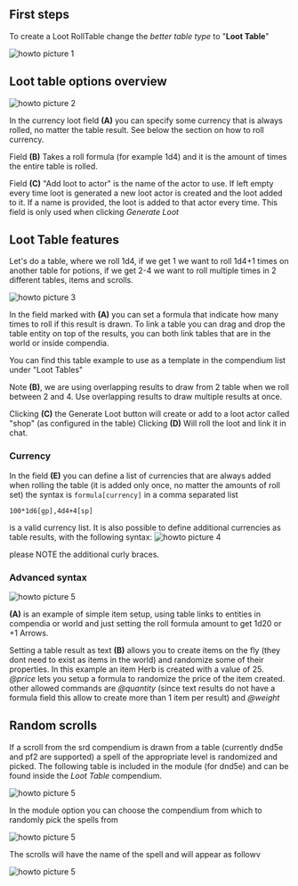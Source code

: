 ## First steps
To create a Loot RollTable change the _better table type_ to "**Loot Table**"

![howto picture 1](https://github.com/p4535992/foundryvtt-better-rolltables/blob/master/wiki/img/loot/1.jpg)

## Loot table options overview

![howto picture 2](https://github.com/p4535992/foundryvtt-better-rolltables/blob/master/wiki/img/loot/2.jpg)

In the currency loot field **(A)** you can specify some currency that is always rolled, no matter the table result. See below the section on how to roll currency.

Field **(B)** Takes a roll formula (for example 1d4) and it is the amount of times the entire table is rolled.

Field **(C)** "Add loot to actor" is the name of the actor to use. If left empty every time loot is generated a new loot actor is created and the loot added to it. If a name is provided, the loot is added to that actor every time. This field is only used when clicking _Generate Loot_


## Loot Table features

Let's do a table, where we roll 1d4, if we get 1 we want to roll 1d4+1 times on another table for potions, if we get 2-4 we want to roll multiple times in 2 different tables, items and scrolls.

![howto picture 3](https://github.com/p4535992/foundryvtt-better-rolltables/blob/master/wiki/img/loot/3.jpg)

In the field marked with **(A)** you can set a formula that indicate how many times to roll if this result is drawn.
To link a table you can drag and drop the table entity on top of the results, you can both link tables that are in the world or inside compendia.

You can find this table example to use as a template in the compendium list under "Loot Tables"

Note **(B)**, we are using overlapping results to draw from 2 table when we roll between 2 and 4. Use overlapping results to draw multiple results at once.

Clicking **(C)** the Generate Loot button will create or add to a loot actor called "shop" (as configured in the table)
Clicking **(D)** Will roll the loot and link it in chat.

### Currency
In the field **(E)** you can define a list of currencies that are always added when rolling the table (it is added only once, no matter the amounts of roll set)
the syntax is `formula[currency]` in a comma separated list
```
100*1d6[gp],4d4+4[sp]
```
is a valid currency list.
It is also possible to define additional currencies as table results, with the following syntax:
![howto picture 4](https://github.com/p4535992/foundryvtt-better-rolltables/blob/master/wiki/img/loot/4.jpg)

please NOTE the additional curly braces.

### Advanced syntax
![howto picture 5](https://github.com/p4535992/foundryvtt-better-rolltables/blob/master/wiki/img/loot/5.jpg)

**(A)** is an example of simple item setup, using table links to entities in compendia or world and just setting the roll formula amount to get 1d20 or +1 Arrows.

Setting a table result as text **(B)** allows you to create items on the fly (they dont need to exist as items in the world) and randomize some of their properties. In this example an item Herb is created with a value of 25. _@price_ lets you setup a formula to randomize the price of the item created.
other allowed commands are _@quantity_ (since text results do not have a formula field this allow to create more than 1 item per result) and _@weight_

## Random scrolls

If a scroll from the srd compendium is drawn from a table (currently dnd5e and pf2 are supported) a spell of the appropriate level is randomized and picked.
The following table is included in the module (for dnd5e) and can be found inside the _Loot Table_ compendium.

![howto picture 5](https://github.com/p4535992/foundryvtt-better-rolltables/blob/master/wiki/img/loot/7.jpg)

In the module option you can choose the compendium from which to randomly pick the spells from

![howto picture 5](https://github.com/p4535992/foundryvtt-better-rolltables/blob/master/wiki/img/loot/6.jpg)

The scrolls will have the name of the spell and will appear as followv

![howto picture 5](https://github.com/p4535992/foundryvtt-better-rolltables/blob/master/wiki/img/loot/8.jpg)